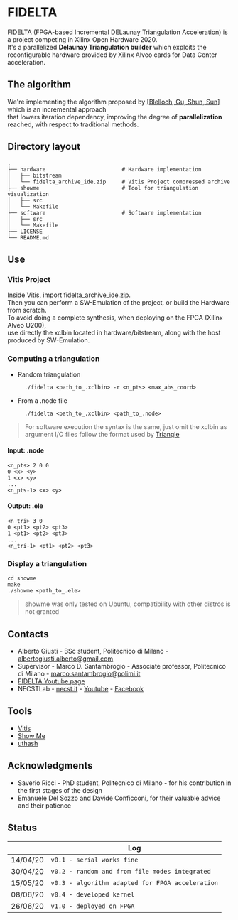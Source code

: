 # FIDELTA
FIDELTA (FPGA-based Incremental DELaunay Triangulation Acceleration) is a project competing in Xilinx Open Hardware 2020.  
It's a parallelized **Delaunay Triangulation builder** which exploits the reconfigurable hardware provided by Xilinx Alveo cards for Data Center acceleration.

## The algorithm
We're implementing the algorithm proposed by [[Blelloch, Gu, Shun, Sun]](https://arxiv.org/pdf/1810.05303.pdf) which is an incremental approach  
that lowers iteration dependency, improving the degree of **parallelization** reached, with respect to traditional methods.

## Directory layout
    .
    ├── hardware                        # Hardware implementation
    │   ├── bitstream
    │   └── fidelta_archive_ide.zip     # Vitis Project compressed archive
    ├── showme                          # Tool for triangulation visualization
    │   ├── src
    │   └── Makefile
    ├── software                        # Software implementation
    │   ├── src
    │   └── Makefile
    ├── LICENSE
    └── README.md

## Use
### Vitis Project
Inside Vitis, import fidelta_archive_ide.zip.  
Then you can perform a SW-Emulation of the project, or build the Hardware from scratch.  
To avoid doing a complete synthesis, when deploying on the FPGA (Xilinx Alveo U200),  
use directly the xclbin located in hardware/bitstream, along with the host produced by SW-Emulation.

### Computing a triangulation
- Random triangulation

        ./fidelta <path_to_.xclbin> -r <n_pts> <max_abs_coord>

- From a .node file
    
        ./fidelta <path_to_.xclbin> <path_to_.node>

> For software execution the syntax is the same, just omit the xclbin as argument
> I/O files follow the format used by [Triangle](https://www.cs.cmu.edu/~quake/triangle.html)

#### Input: .node
    <n_pts> 2 0 0
    0 <x> <y>
    1 <x> <y>
    ...
    <n_pts-1> <x> <y>

#### Output: .ele
    <n_tri> 3 0
    0 <pt1> <pt2> <pt3>
    1 <pt1> <pt2> <pt3>
    ...
    <n_tri-1> <pt1> <pt2> <pt3>

### Display a triangulation
    cd showme
    make
    ./showme <path_to_.ele>

> showme was only tested on Ubuntu, compatibility with other distros is not granted

## Contacts
- Alberto Giusti - BSc student, Politecnico di Milano - albertogiusti.alberto@gmail.com
- Supervisor - Marco D. Santambrogio - Associate professor, Politecnico di Milano - marco.santambrogio@polimi.it
- [FIDELTA Youtube page](https://www.youtube.com/channel/UCLUakpV9wrvTy_oycEr1Blw)
- NECSTLab 
      - [necst.it](www.necst.it) 
      - [Youtube](https://www.youtube.com/channel/UCaovqRpUc7D_Uf2WJHL0rvA)
      - [Facebook](https://www.facebook.com/NECSTLab) 
  
## Tools
- [Vitis](https://www.xilinx.com/products/design-tools/vitis.html)
- [Show Me](https://www.cs.cmu.edu/~quake/showme.html)
- [uthash](https://troydhanson.github.io/uthash/)

## Acknowledgments
- Saverio Ricci - PhD student, Politecnico di Milano - for his contribution in the first stages of the design
- Emanuele Del Sozzo and Davide Conficconi, for their valuable advice and their patience

## Status
|                |Log                                             |
|----------------|------------------------------------------------|
|14/04/20        |`v0.1 - serial works fine`                      |
|30/04/20        |`v0.2 - random and from file modes integrated`  |
|15/05/20        |`v0.3 - algorithm adapted for FPGA acceleration`|
|08/06/20        |`v0.4 - developed kernel`                       |
|26/06/20        |`v1.0 - deployed on FPGA`                       |
